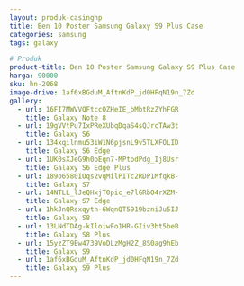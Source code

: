 ```yaml
---
layout: produk-casinghp
title: Ben 10 Poster Samsung Galaxy S9 Plus Case
categories: samsung
tags: galaxy

# Produk
product-title: Ben 10 Poster Samsung Galaxy S9 Plus Case
harga: 90000
sku: hn-2068
image-drive: 1af6xBGduM_AftnKdP_jd0HFqN19n_7Zd
gallery:
  - url: 16FI7MWVVQFtccOZHeIE_bMbtRzZYhFGR
    title: Galaxy Note 8
  - url: 19gVVtPu7IxPReXUbqDqaS4sQJrcTAw3t
    title: Galaxy S6
  - url: 134xqilnmu53iW1N6pjsnL9v5TLXFOLID
    title: Galaxy S6 Edge
  - url: 1UK0sXJeG9h0oEqn7-MPtodPdg_Ij8Usr
    title: Galaxy S6 Edge Plus
  - url: 189o6580IOqs2vqMilPITc2RDP1MfqkB-
    title: Galaxy S7
  - url: 14NTLL_lJeQHxjT0pic_e7lGRbO4rXZM-
    title: Galaxy S7 Edge
  - url: 1hkJnQRsxqytn-6WqnQT5919bzniJu5IJ
    title: Galaxy S8
  - url: 13LNdTDAg-kIloiwFo1HR-GIiv3bt5beB
    title: Galaxy S8 Plus
  - url: 15yzZT9Ew4739VoDLzMgH2Z_8S0ag9hEb
    title: Galaxy S9
  - url: 1af6xBGduM_AftnKdP_jd0HFqN19n_7Zd
    title: Galaxy S9 Plus
---
```

